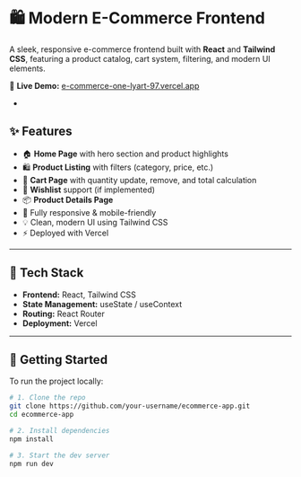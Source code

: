 # 🛍️ Modern E-Commerce Frontend

A sleek, responsive e-commerce frontend built with **React** and **Tailwind CSS**, featuring a product catalog, cart system, filtering, and modern UI elements.

🔗 **Live Demo:** [e-commerce-one-lyart-97.vercel.app](https://e-commerce-one-lyart-97.vercel.app)

-

## ✨ Features

- 🏠 **Home Page** with hero section and product highlights
- 🛍 **Product Listing** with filters (category, price, etc.)
- 🛒 **Cart Page** with quantity update, remove, and total calculation
- 💖 **Wishlist** support (if implemented)
- 📦 **Product Details Page**
- 🎨 Fully responsive & mobile-friendly
- 💡 Clean, modern UI using Tailwind CSS
- ⚡ Deployed with Vercel

---

## 🔧 Tech Stack

- **Frontend:** React, Tailwind CSS
- **State Management:** useState / useContext
- **Routing:** React Router
- **Deployment:** Vercel

---

## 🚀 Getting Started

To run the project locally:

```bash
# 1. Clone the repo
git clone https://github.com/your-username/ecommerce-app.git
cd ecommerce-app

# 2. Install dependencies
npm install

# 3. Start the dev server
npm run dev

